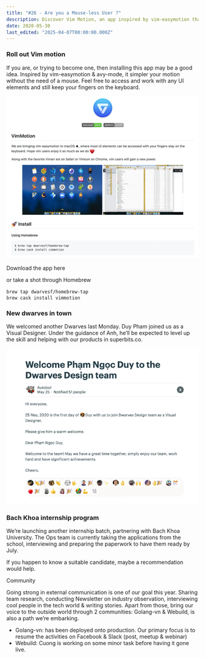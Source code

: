 ```yaml
---
title: "#26 - Are you a Mouse-less User ?"
description: Discover Vim Motion, an app inspired by vim-easymotion that simplifies keyboard navigation for faster, mouse-free control of UI elements.
date: 2020-05-30
last_edited: "2025-04-07T00:00:00.000Z"
---
```


### Roll out Vim motion

If you are, or trying to become one, then installing this app may be a good idea.
Inspired by vim-easymotion & avy-mode, it simpler your motion without the need of a mouse. Feel free to access and work with any UI elements and still keep your fingers on the keyboard.

![](assets/notion-image-1744007078928-6b40n.webp)

Download the app here

or take a shot through Homebrew

```plain text
brew tap dwarvesf/homebrew-tap
brew cask install vimmotion
```

### New dwarves in town

We welcomed another Dwarves last Monday. Duy Pham joined us as a Visual Designer. Under the guidance of Anh, he’ll be expected to level up the skill and helping with our products in superbits.co.

![](assets/notion-image-1744007080101-7lgno.webp)

### Bach Khoa internship program

We’re launching another internship batch, partnering with Bach Khoa University. The Ops team is currently taking the applications from the school, interviewing and preparing the paperwork to have them ready by July.

If you happen to know a suitable candidate, maybe a recommendation would help.

Community

Going strong in external communication is one of our goal this year. Sharing team research, conducting Newsletter on industry observation, interviewing cool people in the tech world & writing stories. Apart from those, bring our voice to the outside world through 2 communities: Golang-vn & Webuild, is also a path we’re embarking.

- Golang-vn: has been deployed onto production. Our primary focus is to resume the activities on Facebook & Slack (post, meetup & webinar)
- Webuild: Cuong is working on some minor task before having it gone live.
